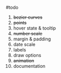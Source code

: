 #todo

1. ~~bezier curves~~
2. ~~points~~
3. hover state &  tooltip
4. ~~number scale~~
5. margin & padding
6. date scale
7. labels
8. draw options
9. ~~animation~~
10. documentation
 
